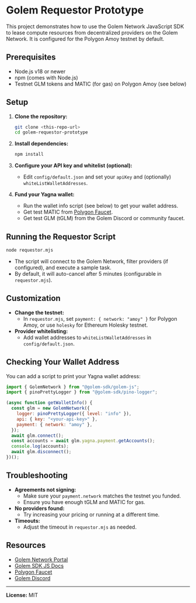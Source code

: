 # Golem Requestor Prototype

This project demonstrates how to use the Golem Network JavaScript SDK to lease compute resources from decentralized providers on the Golem Network. It is configured for the Polygon Amoy testnet by default.

## Prerequisites

- Node.js v18 or newer
- npm (comes with Node.js)
- Testnet GLM tokens and MATIC (for gas) on Polygon Amoy (see below)

## Setup

1. **Clone the repository:**
   ```sh
   git clone <this-repo-url>
   cd golem-requestor-prototype
   ```

2. **Install dependencies:**
   ```sh
   npm install
   ```

3. **Configure your API key and whitelist (optional):**
   - Edit `config/default.json` and set your `apiKey` and (optionally) `whiteListWalletAddresses`.

4. **Fund your Yagna wallet:**
   - Run the wallet info script (see below) to get your wallet address.
   - Get test MATIC from [Polygon Faucet](https://faucet.polygon.technology/).
   - Get test GLM (tGLM) from the Golem Discord or community faucet.

## Running the Requestor Script

```sh
node requestor.mjs
```

- The script will connect to the Golem Network, filter providers (if configured), and execute a sample task.
- By default, it will auto-cancel after 5 minutes (configurable in `requestor.mjs`).

## Customization

- **Change the testnet:**
  - In `requestor.mjs`, set `payment: { network: "amoy" }` for Polygon Amoy, or use `holesky` for Ethereum Holesky testnet.
- **Provider whitelisting:**
  - Add wallet addresses to `whiteListWalletAddresses` in `config/default.json`.

## Checking Your Wallet Address

You can add a script to print your Yagna wallet address:

```js
import { GolemNetwork } from "@golem-sdk/golem-js";
import { pinoPrettyLogger } from "@golem-sdk/pino-logger";

(async function getWalletInfo() {
  const glm = new GolemNetwork({
    logger: pinoPrettyLogger({ level: "info" }),
    api: { key: "<your-api-key>" },
    payment: { network: "amoy" },
  });
  await glm.connect();
  const accounts = await glm.yagna.payment.getAccounts();
  console.log(accounts);
  await glm.disconnect();
})();
```

## Troubleshooting

- **Agreements not signing:**
  - Make sure your `payment.network` matches the testnet you funded.
  - Ensure you have enough tGLM and MATIC for gas.
- **No providers found:**
  - Try increasing your pricing or running at a different time.
- **Timeouts:**
  - Adjust the timeout in `requestor.mjs` as needed.

## Resources

- [Golem Network Portal](https://portal.golem.network)
- [Golem SDK JS Docs](https://docs.golem.network/docs/requestor-tutorials/overview)
- [Polygon Faucet](https://faucet.polygon.technology/)
- [Golem Discord](https://discord.gg/golem)

---

**License:** MIT
